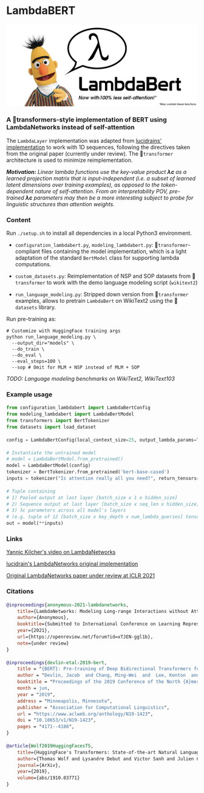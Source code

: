 # LambdaBERT

![LambdaBert](img/lambda_bert_small.png)

### A 🤗transformers-style implementation of BERT using LambdaNetworks instead of self-attention

The `LambdaLayer` implementation was adapted from [lucidrains' implementation](https://github.com/lucidrains/lambda-networks) to work with 1D sequences, following the directives taken from the original paper (currently under review). The 🤗`transformer` architecture is used to minimize reimplementation.

*__Motivation:__ Linear lambda functions use the key-value product __λc__ as a learned projection matrix that is input-independent (i.e. a subset of learned latent dimensions over training examples), as opposed to the token-dependent nature of self-attention. From an interpretability POV, pre-trained __λc__ parameters may then be a more interesting subject to probe for linguistic structures than attention weights.*

### Content

Run `./setup.sh` to install all dependencies in a local Python3 environment.


- `configuration_lambdabert.py`, `modeling_lambdabert.py`: 🤗`transformer`-compliant files containing the model implementation, which is a light adaptation of the standard `BertModel` class for supporting lambda computations.

- `custom_datasets.py`: Reimplementation of NSP and SOP datasets from 🤗`transformer` to work with the demo language modeling script (`wikitext2`)

- `run_language_modeling.py`: Stripped down version from 🤗`transformer` examples, allows to pretrain `LambdaBert` on WikiText2 using the 🤗`datasets` library.

Run pre-training as:

```shell
# Customize with HuggingFace training args
python run_language_modeling.py \
  --output_dir="models" \
  --do_train \
  --do_eval \
  --eval_steps=100 \
  --sop # Omit for MLM + NSP instead of MLM + SOP
```

*TODO: Language modeling benchmarks on WikiText2, WikiText103*

### Example usage

```python
from configuration_lambdabert import LambdaBertConfig
from modeling_lambdabert import LambdaBertModel
from transformers import BertTokenizer
from datasets import load_dataset

config = LambdaBertConfig(local_context_size=25, output_lambda_params=True)

# Instantiate the untrained model
# model = LambdaBertModel.from_pretrained()
model = LambdaBertModel(config)
tokenizer = BertTokenizer.from_pretrained('bert-base-cased')
inputs = tokenizer("Is attention really all you need?", return_tensors="pt")

# Tuple containing
# 1) Pooled output at last layer [batch_size x 1 x hidden_size]
# 2) Sequence output at last layer [batch_size x seq_len x hidden_size]
# 3) λc parameters across all model's layers
# (e.g. tuple of 12 [batch_size x key_depth x num_lambda_queries] tensors)
out = model(**inputs)
```

### Links

[Yannic Kilcher's video on LambdaNetworks](https://www.youtube.com/watch?v=3qxJ2WD8p4w&t=3081s)

[lucidrain's LambdaNetworks original implementation](https://github.com/lucidrains/lambda-networks)

[Original LambdaNetworks paper under review at ICLR 2021](https://openreview.net/forum?id=xTJEN-ggl1b)

### Citations

```bibtex
@inproceedings{anonymous-2021-lambdanetworks,
    title={LambdaNetworks: Modeling Long-range Interactions without Attention},
    author={Anonymous},
    booktitle={Submitted to International Conference on Learning Representations},
    year={2021},
    url={https://openreview.net/forum?id=xTJEN-ggl1b},
    note={under review}
}

@inproceedings{devlin-etal-2019-bert,
    title = "{BERT}: Pre-training of Deep Bidirectional Transformers for Language Understanding",
    author = "Devlin, Jacob  and Chang, Ming-Wei  and  Lee, Kenton  and  Toutanova, Kristina",
    booktitle = "Proceedings of the 2019 Conference of the North {A}merican Chapter of the Association for Computational Linguistics: Human Language Technologies, Volume 1 (Long and Short Papers)",
    month = jun,
    year = "2019",
    address = "Minneapolis, Minnesota",
    publisher = "Association for Computational Linguistics",
    url = "https://www.aclweb.org/anthology/N19-1423",
    doi = "10.18653/v1/N19-1423",
    pages = "4171--4186",
}

@article{Wolf2019HuggingFacesTS,
    title={HuggingFace's Transformers: State-of-the-art Natural Language Processing},
    author={Thomas Wolf and Lysandre Debut and Victor Sanh and Julien Chaumond and Clement Delangue and Anthony Moi and Pierric Cistac and Tim Rault and Rémi Louf and Morgan Funtowicz and Joe Davison and Sam Shleifer and Patrick von Platen and Clara Ma and Yacine Jernite and Julien Plu and Canwen Xu and Teven Le Scao and Sylvain Gugger and Mariama Drame and Quentin Lhoest and Alexander M. Rush},
    journal={ArXiv},
    year={2019},
    volume={abs/1910.03771}
}
```

